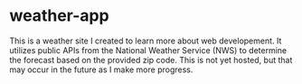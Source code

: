 # weather-app

This is a weather site I created to learn more about web developement. It utilizes public APIs from the National Weather Service (NWS) to determine the forecast based on the provided zip code. This is not yet hosted, but that may occur in the future as I make more progress.